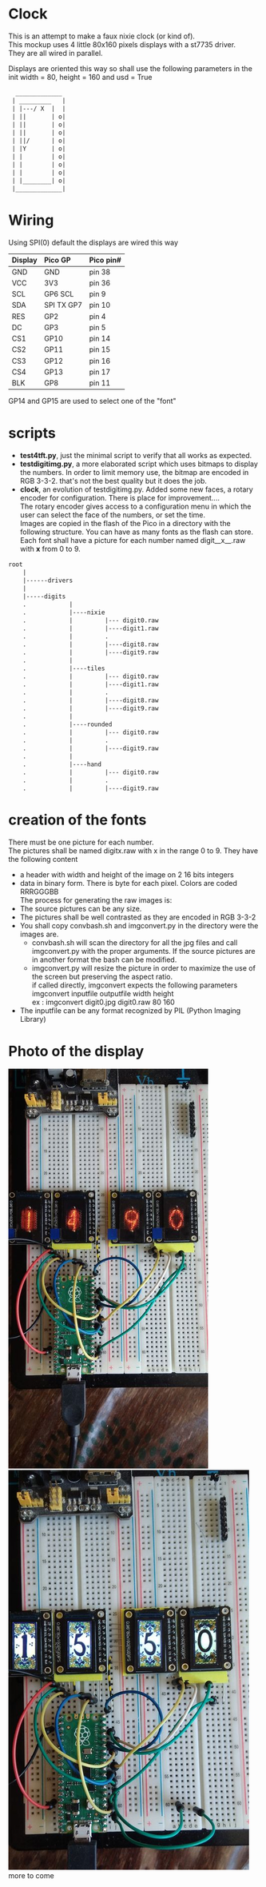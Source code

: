 # Clock

This is an attempt to make a faux nixie clock (or kind of).  
This mockup uses 4 little 80x160 pixels displays with a st7735 driver.  
They are all wired in parallel.

 Displays are oriented this way so shall use the following parameters in the init
  width = 80, height = 160 and usd = True
```
  _____________
 | _________   |
 | |---/ X  |  |
 | ||       | o|
 | ||       | o|
 | ||       | o|
 | ||/      | o|
 | |Y       | o|
 | |        | o|
 | |        | o|
 | |        | o|
 | |________| o|
 |_____________|
```

# Wiring

 Using SPI(0) default the displays are wired this way  

| Display | Pico GP    | Pico pin# |
| :--- | :--- | :--- |
|   GND   | GND        | pin 38    | 
|   VCC   | 3V3        | pin 36    |
|   SCL   | GP6 SCL    | pin 9     | 
|   SDA   | SPI TX GP7 | pin 10    | 
|   RES   | GP2        | pin 4     | 
|    DC   | GP3        | pin 5     | 
|   CS1   | GP10       | pin 14    | 
|   CS2   | GP11       | pin 15    | 
|   CS3   | GP12       | pin 16    | 
|   CS4   | GP13       | pin 17    | 
|   BLK   | GP8        | pin 11    |

GP14 and GP15 are used to select one of the "font"


# scripts
* **test4tft.py**, just the minimal script to verify that all works as expected.  
* **testdigitimg.py**, a more elaborated script which uses bitmaps to display the numbers. In order to limit memory use, the bitmap are encoded in RGB 3-3-2. that's not the best quality but it does the job.  
* **clock**, an evolution of testdigitimg.py. Added some new faces, a rotary encoder for configuration. There is place for improvement....  
The rotary encoder gives access to a configuration menu in which the user can select the face of the numbers, or set the time.  
Images are copied in the flash of the Pico in a directory with the following structure. You can have as many fonts as the flash can store. Each font shall have a picture for each number named digit__x__.raw with __x__ from 0 to 9.  
```
root
    |
    |------drivers 
    |
    |-----digits
    .            |
    .            |----nixie
    .            |         |--- digit0.raw
    .            |         |----digit1.raw
    .            |         .
    .            |         |----digit8.raw
    .            |         |----digit9.raw
    .            |
    .            |----tiles
    .            |         |--- digit0.raw
    .            |         |----digit1.raw
    .            |         .
    .            |         |----digit8.raw
    .            |         |----digit9.raw
    .            |
    .            |----rounded
    .            |         |--- digit0.raw
    .            |         .
    .            |         |----digit9.raw
    .            |
    .            |----hand
    .            |         |--- digit0.raw
    .            |         .
    .            |         |----digit9.raw
```

# creation of the fonts

There must be one picture for each number.  
The pictures shall be named digitx.raw with x in the range 0 to 9. They have the following content  
* a header with width and height of the image on 2 16 bits integers
* data in binary form. There is byte for each pixel. Colors are coded RRRGGGBB  
The process for generating the raw images is:  
* The source pictures can be any size.  
* The pictures shall be well contrasted as they are encoded in RGB 3-3-2
* You shall copy convbash.sh and imgconvert.py in the directory were the images are.  
  * convbash.sh will scan the directory for all the jpg files and call imgconvert.py with the proper arguments. If the source pictures are in another format the bash can be modified.  
  * imgconvert.py will resize the picture in order to maximize the use of the screen but preserving the aspect ratio.  
if called directly, imgconvert expects the following parameters  
imgconvert inputfile outputfile width height  
ex : imgconvert digit0.jpg digit0.raw 80 160  
* The inputfile can be any format recognized by PIL (Python Imaging Library)  

# Photo of the display
![with nixie pictures](counter.jpg) ![with tiles pictures](time.jpg)  
more to come
